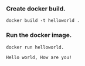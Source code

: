 ### Create docker build.
```
docker build -t helloworld .
```

### Run the docker image.
```
docker run helloworld.
```
```
Hello world, How are you!
```

